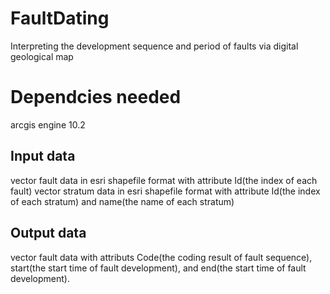 # FaultDating
Interpreting the development sequence and period of faults via digital geological map

# Dependcies needed
arcgis engine 10.2

## Input data
vector fault data in esri shapefile format with attribute Id(the index of each fault)
vector stratum data in esri shapefile format with attribute Id(the index of each stratum) and name(the name of each stratum)

## Output data
vector fault data with attributs Code(the coding result of fault sequence), start(the start time of fault development), and end(the start time of fault development).
